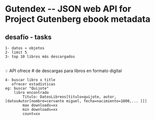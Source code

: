 # Gutendex -- JSON web API for Project Gutenberg ebook metadata

## desafío - tasks
    1- datos » objetos
    2- limit 5
    3- top 10 libros más descargados
\
💡 API ofrece # de descargas para libros en formato digital

    4- buscar libro x title 
       ofrecer estadísticas 
    eg: buscar "Quijote"
        libro encontrado
            Titulo: DatosLibreos[titulo=quijote, autor,[datosAutor[nombre=cervante miguel, fecha=nacimiento=1800,... ]]]
            max downloads=xx
            min downloads=xx
            count=xx

